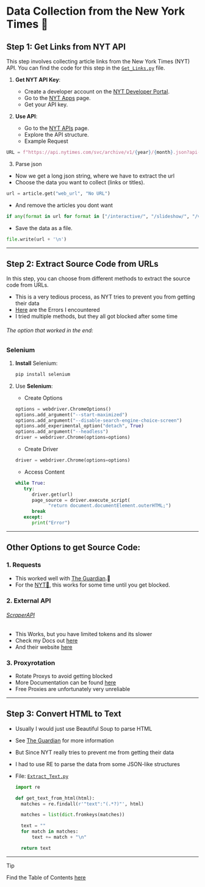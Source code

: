 # Data Collection from the New York Times 🏢

## Step 1: Get Links from **NYT API**

This step involves collecting article links from the New York Times (NYT) API. You can find the code for this step in the [`Get_Links.py`](./Get_Links.py) file.

1. **Get NYT API Key**:

   - Create a developer account on the [NYT Developer Portal](https://developer.nytimes.com/).
   - Go to the [NYT Apps](https://developer.nytimes.com/my-apps) page.
   - Get your API key.

2. **Use API**:

   - Go to the [NYT APIs](https://developer.nytimes.com/apis) page.
   - Explore the API structure.

   * Example Request

```python
URL = f"https://api.nytimes.com/svc/archive/v1/{year}/{month}.json?api-key={API_KEY}"
```

3. Parse json

- Now we get a long json string, where we have to extract the url
- Choose the data you want to collect (links or titles).

```python
url = article.get("web_url", "No URL")
```

- And remove the articles you dont want

```python
if any(format in url for format in ["/interactive/", "/slideshow/", "/video/", "/crossword/"]):
```

- Save the data as a file.

```python
file.write(url + '\n')
```

---

## Step 2: Extract Source Code from URLs

In this step, you can choose from different methods to extract the source code from URLs.

- This is a very tedious process, as NYT tries to prevent you from getting their data
- [Here](../Errors/) are the Errors I encountered
- I tried multiple methods, but they all got blocked after some time

###### The option that worked in the end:

### Selenium

1. **Install** Selenium:

   ```sh
   pip install selenium
   ```

2. Use **Selenium**:

   - Create Options

   ```python
   options = webdriver.ChromeOptions()
   options.add_argument("--start-maximized")
   options.add_argument("--disable-search-engine-choice-screen")
   options.add_experimental_option("detach", True)
   options.add_argument("--headless")
   driver = webdriver.Chrome(options=options)
   ```

   - Create Driver

   ```python
   driver = webdriver.Chrome(options=options)
   ```

   - Access Content

   ```python
   while True:
      try:
         driver.get(url)
         page_source = driver.execute_script(
               "return document.documentElement.outerHTML;")
         break
      except:
         print("Error")
   ```

---

## Other Options to get Source Code:

### 1. Requests

- This worked well with [The Guardian](../The%20Guardian/).💂
- For the [NYT🏢](../NYT/), this works for some time until you get blocked.

### 2. External API

###### [ScraperAPI](../Scraperapi/)

- This Works, but you have limited tokens and its slower
- Check my Docs out [here](../Scraperapi/)
- And their website [here](https://www.scraperapi.com/)

### 3. Proxyrotation

- Rotate Proxys to avoid getting blocked
- More Documentation can be found [here](../Proxyrotation/)
- Free Proxies are unfortunately very unreliable

---

## Step 3: Convert HTML to Text

- Usually I would just use Beautiful Soup to parse HTML
- See [The Guardian](../The%20Guardian/) for more information

- But Since NYT really tries to prevent me from getting their data
- I had to use RE to parse the data from some JSON-like structures

- File: [`Extract_Text.py`](./Extract_Text.py)

  ```python
  import re
  ```

  ```python
  def get_text_from_html(html):
    matches = re.findall(r'"text":"(.*?)"', html)

    matches = list(dict.fromkeys(matches))

    text = ""
    for match in matches:
        text += match + "\n"

    return text
  ```

---

> [!TIP]
> Find the Table of Contents [here](https://github.com/AdminL3/Jugend-Forscht/blob/main/Table_of_contents.md)
